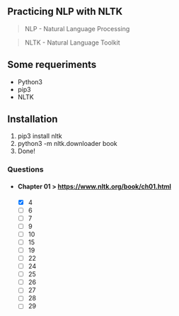 ## Practicing NLP with NLTK 

>  NLP - Natural Language Processing

>  NLTK - Natural Language Toolkit

## Some requeriments

- Python3
- pip3
- NLTK

## Installation

1. pip3 install nltk
2. python3 -m nltk.downloader book
3. Done!

### Questions

- #### Chapter 01 > https://www.nltk.org/book/ch01.html
  - [x] 4
  - [ ] 6
  - [ ] 7
  - [ ] 9
  - [ ] 10
  - [ ] 15
  - [ ] 19
  - [ ] 22
  - [ ] 24
  - [ ] 25
  - [ ] 26
  - [ ] 27
  - [ ] 28
  - [ ] 29
